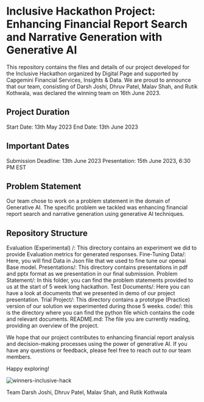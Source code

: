 # Inclusive Hackathon Project: Enhancing Financial Report Search and Narrative Generation with Generative AI

This repository contains the files and details of our project developed for the Inclusive Hackathon organized by Digital Page and supported by Capgemini Financial Services, Insights & Data. We are proud to announce that our team, consisting of Darsh Joshi, Dhruv Patel, Malav Shah, and Rutik Kothwala, was declared the winning team on 16th June 2023.

## Project Duration

Start Date: 13th May 2023
End Date: 13th June 2023

## Important Dates

Submission Deadline: 13th June 2023
Presentation: 15th June 2023, 6:30 PM EST

## Problem Statement

Our team chose to work on a problem statement in the domain of Generative AI. The specific problem we tackled was enhancing financial report search and narrative generation using generative AI techniques.

## Repository Structure

Evaluation (Experimental) /: This directory contains an experiment we did to provide Evaluation metrics for generated responses. 
Fine-Tuning Data/: Here, you will find Data in Json file that we used to fine tune our openai Base model. 
Presentations/: This directory contains presentations in pdf and pptx format as we presentation in our final submission. 
Problem Statement/: In this folder, you can find the problem statements provided to us at the start of 5 week long hackathon.
Test Documents/: Here you can have a look at documents that we presented in demo of our project presentation.
Trial Project/: This directory contains a prototype (Practice) version of our solution we experimented during those 5 weeks. 
code/: this is the directory where you can find the python file which contains the code and relevant documents. 
README.md: The file you are currently reading, providing an overview of the project.

We hope that our project contributes to enhancing financial report analysis and decision-making processes using the power of generative AI. If you have any questions or feedback, please feel free to reach out to our team members.

Happy exploring!

![winners-inclusive-hack](https://github.com/darshjoshi/Inclusive_Hackathon_Project/assets/46282088/0c496e8a-36d2-47f7-8f9e-676cb12fe7a4)


Team Darsh Joshi, Dhruv Patel, Malav Shah, and Rutik Kothwala
